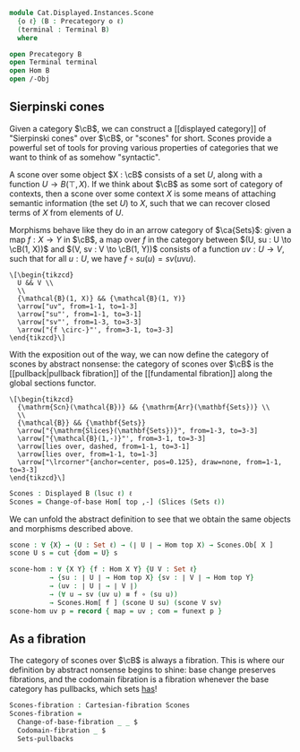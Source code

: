 <!--
```agda
open import Cat.Displayed.Instances.Pullback
open import Cat.Displayed.Instances.Slice
open import Cat.Instances.Sets.Complete
open import Cat.Displayed.Cartesian
open import Cat.Diagram.Terminal
open import Cat.Instances.Slice
open import Cat.Displayed.Base
open import Cat.Prelude

import Cat.Functor.Hom as Hom
```
-->

```agda
module Cat.Displayed.Instances.Scone
  {o ℓ} (B : Precategory o ℓ)
  (terminal : Terminal B)
  where

open Precategory B
open Terminal terminal
open Hom B
open /-Obj
```

## Sierpinski cones

Given a category $\cB$, we can construct a [[displayed category]] of
"Sierpinski cones" over $\cB$, or "scones" for short.  Scones provide a
powerful set of tools for proving various properties of categories that
we want to think of as somehow "syntactic".

A scone over some object $X : \cB$ consists of a set $U$, along with
a function $U \to B(\top, X)$. If we think about $\cB$ as some sort
of category of contexts, then a scone over some context $X$
is some means of attaching semantic information (the set $U$) to
$X$, such that we can recover closed terms of $X$ from elements of $U$.

Morphisms behave like they do in an arrow category of $\ca{Sets}$:
given a map $f : X \to Y$ in $\cB$, a map over $f$ in the category
between $(U, su : U \to \cB(1, X))$ and $(V, sv : V \to \cB(1, Y))$
consists of a function $uv : U \to V$, such that for all $u : U$,
we have $f \circ su(u) = sv (uv u)$.

~~~{.quiver}
\[\begin{tikzcd}
  U && V \\
  \\
  {\mathcal{B}(1, X)} && {\mathcal{B}(1, Y)}
  \arrow["uv", from=1-1, to=1-3]
  \arrow["su"', from=1-1, to=3-1]
  \arrow["sv"', from=1-3, to=3-3]
  \arrow["{f \circ-}"', from=3-1, to=3-3]
\end{tikzcd}\]
~~~


With the exposition out of the way, we can now define the category of
scones by abstract nonsense: the category of scones over $\cB$ is the
[[pullback|pullback fibration]] of the [[fundamental fibration]] along the
global sections functor.

~~~{.quiver}
\[\begin{tikzcd}
  {\mathrm{Scn}(\mathcal{B})} && {\mathrm{Arr}(\mathbf{Sets})} \\
  \\
  {\mathcal{B}} && {\mathbf{Sets}}
  \arrow["{\mathrm{Slices}(\mathbf{Sets})}", from=1-3, to=3-3]
  \arrow["{\mathcal{B}(1,-)}"', from=3-1, to=3-3]
  \arrow[lies over, dashed, from=1-1, to=3-1]
  \arrow[lies over, from=1-1, to=1-3]
  \arrow["\lrcorner"{anchor=center, pos=0.125}, draw=none, from=1-1, to=3-3]
\end{tikzcd}\]
~~~

```agda
Scones : Displayed B (lsuc ℓ) ℓ
Scones = Change-of-base Hom[ top ,-] (Slices (Sets ℓ))
```

We can unfold the abstract definition to see that we obtain the same
objects and morphisms described above.

<!--
```agda
private
  module Scones = Displayed Scones

```
-->

```agda
scone : ∀ {X} → (U : Set ℓ) → (∣ U ∣ → Hom top X) → Scones.Ob[ X ]
scone U s = cut {dom = U} s

scone-hom : ∀ {X Y} {f : Hom X Y} {U V : Set ℓ}
          → {su : ∣ U ∣ → Hom top X} {sv : ∣ V ∣ → Hom top Y}
          → (uv : ∣ U ∣ → ∣ V ∣)
          → (∀ u → sv (uv u) ≡ f ∘ (su u))
          → Scones.Hom[ f ] (scone U su) (scone V sv)
scone-hom uv p = record { map = uv ; com = funext p }
```

## As a fibration

The category of scones over $\cB$ is always a fibration. This is
where our definition by abstract nonsense begins to shine: base change
preserves fibrations, and the codomain fibration is a fibration whenever
the base category has pullbacks, which sets [has]!

[has]: Cat.Instances.Sets.Complete.html#finite-set-limits

```agda
Scones-fibration : Cartesian-fibration Scones
Scones-fibration =
  Change-of-base-fibration _ _ $
  Codomain-fibration _ $
  Sets-pullbacks
```
